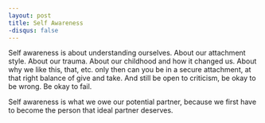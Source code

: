 ```yaml
---
layout: post
title: Self Awareness
-disqus: false
---
```


Self awareness is about understanding ourselves. 
About our attachment style. 
About our trauma. <!--more-->
About our childhood and how it changed us. 
About why we like this, that, etc. 
only then can you be in a secure attachment, at that right balance of give and take. And still be open to criticism, be okay to be wrong. Be okay to fail.

Self awareness is what we owe our potential partner, because we first have to become the person that ideal partner deserves.
